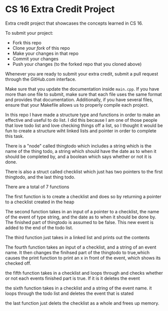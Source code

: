 # CS 16 Extra Credit Project
Extra credit project that showcases the concepts learned in CS 16.

To submit your project:
* Fork this repo
* Clone *your fork* of this repo
* Make your changes in that repo
* Commit your changes
* Push your changes (to the forked repo that you cloned above)

Whenever you are ready to submit your extra credit, submit a pull request through the GitHub.com interface.

Make sure that you update the documentation inside `main.cpp`. If you have more than one file to submit,
make sure that each file uses the same format and provides that documentation. Additionally, if you have
several files, ensure that your Makefile allows us to properly compile each project.

In this repo I have made a structure type and functions in order to make
an effective and useful to do list. I did this because I am one of those
people that love todo list and love checking things off a list, so I 
thought it would be fun to create a structure wiht linked lists and pointer
in order to complete this task.

There is a "node" called thingtodo which includes a string which is
the name of the thing todo, a string which should have the date
as to when it should be completed by, and a boolean which says whether or
not it is done.

There is also a struct called checklist which just has two pointers to the
first thingtodo, and the last thing todo.

There are a total of 7 functions

The first function is to create a checklist and does so by returning a 
pointer to a checklist created in the heap

The second function takes in an input of a pointer to a checklist, the 
name of the event of type string, and the date as to when it should be done
by. The finished part of thingtodo is assumed to be false. This new event
is added to the end of the todo list.

The third function just takes in a linked list and prints out the contents

The fourth function takes an input of a checklist, and a string of an
event name. It then changes the finihsed part of the thingtodo to true,which
causes the print function to print an x in front of the event, which
shows its checked off.

the fifth function takes in a checklist and loops through and checks
whether or not each events finished part is true. If it is it deletes
the event

the sixth function takes in a checklist and a string of the event name.
it loops through the todo list and deletes the event that is stated

the last function just delets the checklist as a whole and frees up memory.
